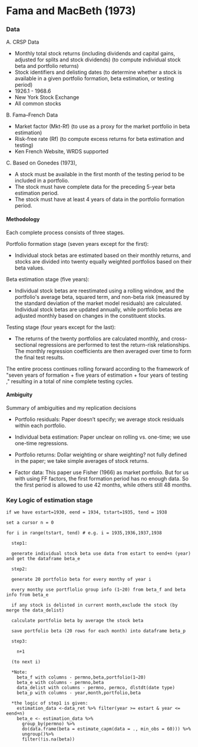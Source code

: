 # Fama and MacBeth (1973)

### Data 

A. CRSP Data

- Monthly total stock returns (including dividends and capital gains, adjusted for splits and stock dividends) (to compute individual stock beta and portfolio returns)
- Stock identifiers and delisting dates (to determine whether a stock is available in a given portfolio formation, beta estimation, or testing period)
- 1926.1 - 1968.6
- New York Stock Exchange
- All common stocks

B. Fama–French Data

- Market factor (Mkt-Rf) (to use as a proxy for the market portfolio in beta estimation)
- Risk-free rate (Rf) (to compute excess returns for beta estimation and testing)
- Ken French Website, WRDS supported

C. Based on Gonedes (1973),

- A stock must be available in the first month of the testing period to be included in a portfolio.
- The stock must have complete data for the preceding 5-year beta estimation period.
- The stock must have at least 4 years of data in the portfolio formation period.

#### Methodology

Each complete process consists of three stages.

Portfolio formation stage (seven years except for the first):

- Individual stock betas are estimated based on their monthly returns, and stocks are divided into twenty equally weighted portfolios based on their beta values.

Beta estimation stage (five years):

- Individual stock betas are reestimated using a rolling window, and the portfolio's average beta, squared term, and non-beta risk (measured by the standard deviation of the market model residuals) are calculated. Individual stock betas are updated annually, while portfolio betas are adjusted monthly based on changes in the constituent stocks.

Testing stage (four years except for the last):

- The returns of the twenty portfolios are calculated monthly, and cross-sectional regressions are performed to test the return-risk relationships. The monthly regression coefficients are then averaged over time to form the final test results.

The entire process continues rolling forward according to the framework of "seven years of formation + five years of estimation + four years of testing ," resulting in a total of nine complete testing cycles.


#### Ambiguity

Summary of ambiguities and my replication decisions

- Portfolio residuals: Paper doesn’t specify; we average stock residuals within each portfolio.

- Individual beta estimation: Paper unclear on rolling vs. one-time; we use one-time regressions.

- Portfolio returns: Dollar weighting or share weighting? not fully defined in the paper; we take simple averages of stock returns.

- Factor data: This paper use Fisher (1966) as market portfolio. But for us with using FF factors, the first formation period has no enough data. So the first period is allowed to use 42 months, while others still 48 months.


### Key Logic of estimation stage

```
if we have estart=1930, eend = 1934, tstart=1935, tend = 1938

set a cursor n = 0

for i in range(tstart, tend) # e.g. i = 1935,1936,1937,1938

  step1:

  generate individual stock beta use data from estart to eend+n (year) and get the dataframe beta_e 

  step2:

  generate 20 portfolio beta for every monthy of year i

  every monthy use portflolio group info (1~20) from beta_f and beta info from beta_e

  if any stock is delisted in current month,exclude the stock (by merge the data_delist)

  calculate portfolio beta by average the stock beta

  save portfolio beta (20 rows for each month) into dataframe beta_p 

  step3:

    n+1

  (to next i)

  *Note:
    beta_f with columns - permno,beta,portfolio(1~20)
    beta_e with columns - permno,beta
    data_delist with columns - permno, permco, dlstdt(date type)
    beta_p with columns - year,month,portfolio,beta

  *the logic of step1 is given: 
    estimation_data <-data_ret %>% filter(year >= estart & year <= eend+n)
    beta_e <- estimation_data %>%
      group_by(permno) %>%
      do(data.frame(beta = estimate_capm(data = ., min_obs = 60))) %>%
      ungroup()%>%
      filter(!is.na(beta))
```